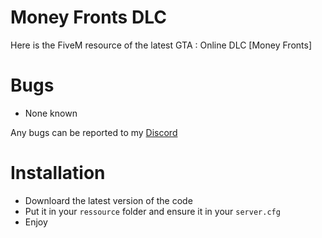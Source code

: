 # Money Fronts DLC
Here is the FiveM resource of the latest GTA : Online DLC [Money Fronts]
# Bugs
- None known

Any bugs can be reported to my [Discord](https://discord.com/invite/MCK7wFwV3q)
# Installation
- Downloard the latest version of the code
- Put it in your `ressource` folder and ensure it in your `server.cfg`
- Enjoy
